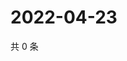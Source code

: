 # 2022-04-23

共 0 条

<!-- BEGIN WEIBO -->
<!-- 最后更新时间 Sat Apr 23 2022 05:11:46 GMT+0800 (China Standard Time) -->

<!-- END WEIBO -->
